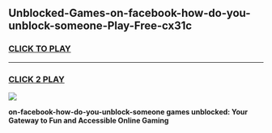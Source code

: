 
## Unblocked-Games-on-facebook-how-do-you-unblock-someone-Play-Free-cx31c
<h3>
<a href="https://premium76.site?title=on-facebook-how-do-you-unblock-someone&ref=21A">CLICK TO PLAY</a></h3>
<hr>

<h3>
<a href="https://premium76.site?title=on-facebook-how-do-you-unblock-someone&ref=21A">CLICK 2 PLAY</a>
  
</h3>

<a href="https://premium76.site?title=on-facebook-how-do-you-unblock-someone&ref=21A"><img src="https://clearcache.store/games.png"></a>


**on-facebook-how-do-you-unblock-someone games unblocked: Your Gateway to Fun and Accessible Online Gaming**
